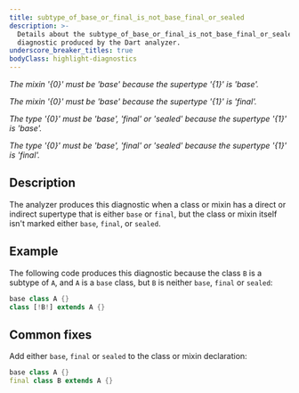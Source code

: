 ```yaml
---
title: subtype_of_base_or_final_is_not_base_final_or_sealed
description: >-
  Details about the subtype_of_base_or_final_is_not_base_final_or_sealed
  diagnostic produced by the Dart analyzer.
underscore_breaker_titles: true
bodyClass: highlight-diagnostics
---
```


_The mixin '{0}' must be 'base' because the supertype '{1}' is 'base'._

_The mixin '{0}' must be 'base' because the supertype '{1}' is 'final'._

_The type '{0}' must be 'base', 'final' or 'sealed' because the supertype '{1}' is 'base'._

_The type '{0}' must be 'base', 'final' or 'sealed' because the supertype '{1}' is 'final'._

## Description

The analyzer produces this diagnostic when a class or mixin has a direct
or indirect supertype that is either `base` or `final`, but the class or
mixin itself isn't marked either `base`, `final`, or `sealed`.

## Example

The following code produces this diagnostic because the class `B` is a
subtype of `A`, and `A` is a `base` class, but `B` is neither `base`,
`final` or `sealed`:

```dart
base class A {}
class [!B!] extends A {}
```

## Common fixes

Add either `base`, `final` or `sealed` to the class or mixin declaration:

```dart
base class A {}
final class B extends A {}
```
